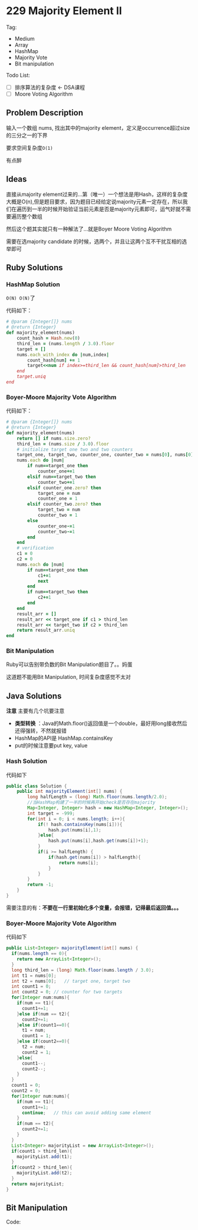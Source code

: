 # 229 Majority Element II

Tag:

-  Medium
-  Array
-  HashMap
-  Majority Vote
-  Bit manipulation

Todo List:

- [ ] 排序算法的复杂度 <- DSA课程
- [ ] Moore Voting Algorithm

## Problem Description

输入一个数组 nums, 找出其中的majority element，定义是occurrence超过size的三分之一的下界

要求空间复杂度`O(1)`

有点醉

## Ideas

直接从majority element过来的...第（唯一）一个想法是用Hash，这样的复杂度大概是O(n),但是题目要求，因为题目已经给定说majority元素一定存在，所以我们在遍历到一半的时候开始验证当前元素是否是majority元素即可，运气好就不需要遍历整个数组

然后这个题其实就只有一种解法了...就是Boyer Moore Voting Algorithm

需要在选majority candidate 的时候，选两个，并且让这两个互不干扰互相的选举即可

## Ruby Solutions



### HashMap Solution 

`O(N) O(N)`了

代码如下：

```ruby
# @param {Integer[]} nums
# @return {Integer}
def majority_element(nums)
    count_hash = Hash.new(0)
    third_len = (nums.length / 3.0).floor
    target = []
    nums.each_with_index do |num,index|
        count_hash[num] += 1
        target<<num if index>=third_len && count_hash[num]>third_len
    end
    target.uniq
end
```



### Boyer-Moore Majority Vote Algorithm

代码如下：

```ruby
# @param {Integer[]} nums
# @return {Integer}
def majority_element(nums)
    return [] if nums.size.zero?
    third_len = (nums.size / 3.0).floor
    # initialize target one two and two counters
    target_one, target_two, counter_one, counter_two = nums[0], nums[0], 0, 0
    nums.each do |num|
        if num==target_one then
            counter_one+=1
        elsif num==target_two then
            counter_two+=1
        elsif counter_one.zero? then
            target_one = num
            counter_one = 1
        elsif counter_two.zero? then
            target_two = num
            counter_two = 1
        else
            counter_one-=1
            counter_two-=1
        end
    end
    # verification
    c1 = 0
    c2 = 0
    nums.each do |num|
        if num==target_one then
            c1+=1
            next
        end
        if num==target_two then
            c2+=1
        end
    end
    result_arr = []
    result_arr << target_one if c1 > third_len
    result_arr << target_two if c2 > third_len
    return result_arr.uniq
end
```



### Bit Manipulation

Ruby可以告别带负数的Bit Manipulation题目了。。妈蛋

这道题不能用Bit Manipulation, 时间复杂度感觉不太对



## Java Solutions

**注意** 主要有几个坑要注意

- **类型转换** ：Java的Math.floor()返回值是一个double，最好用long接收然后还得强转，不然就报错
- HashMap的API是 HashMap.containsKey
- put的时候注意要put key, value

### Hash Solution

代码如下

```java
public class Solution {
    public int majorityElement(int[] nums) {
        long halfLength = (long) Math.floor(nums.length/2.0);
      	//当HashMap构建了一半的时候再开始check是否存在majority
        Map<Integer, Integer> hash = new HashMap<Integer, Integer>();
        int target = -999;
        for(int i = 0; i < nums.length; i++){
            if(! hash.containsKey(nums[i])){
                hash.put(nums[i],1);
            }else{
                hash.put(nums[i],hash.get(nums[i])+1);
            }
            if(i >= halfLength) {
                if(hash.get(nums[i]) > halfLength){
                    return nums[i];
                }
            }
        }
        return -1;
    }
}
```

需要注意的有：**不要在一行里初始化多个变量，会报错，记得最后返回值。。。**

### Boyer-Moore Majority Vote Algorithm

代码如下

```java
public List<Integer> majorityElement(int[] nums) {
  if(nums.length == 0){
    return new ArrayList<Integer>();
  }
  long third_len = (long) Math.floor(nums.length / 3.0);
  int t1 = nums[0];
  int t2 = nums[0];   // target one, target two
  int count1 = 0;
  int count2 = 0; // counter for two targets
  for(Integer num:nums){
    if(num == t1){
      count1+=1;
    }else if(num == t2){
      count2+=1;
    }else if(count1==0){
      t1 = num;
      count1 = 1;
    }else if(count2==0){
      t2 = num;
      count2 = 1;
    }else{
      count1--;
      count2--;
    }
  }
  count1 = 0;
  count2 = 0;
  for(Integer num:nums){
    if(num == t1){
      count1+=1;
      continue;   // this can avoid adding same element
    }
    if(num == t2){
      count2+=1;
    }
  }
  List<Integer> majorityList = new ArrayList<Integer>();
  if(count1 > third_len){
    majorityList.add(t1);
  }
  if(count2 > third_len){
    majorityList.add(t2);
  }
  return majorityList;
}
```



## Bit Manipulation

Code:

```java

```



